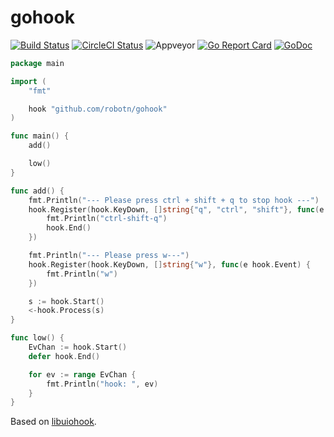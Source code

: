 # gohook

[![Build Status](https://github.com/robotn/gohook/workflows/Go/badge.svg)](https://github.com/robotn/gohook/commits/master)
[![CircleCI Status](https://circleci.com/gh/robotn/gohook.svg?style=shield)](https://circleci.com/gh/robotn/gohook)
![Appveyor](https://ci.appveyor.com/api/projects/status/github/robotn/gohook?branch=master&svg=true)
[![Go Report Card](https://goreportcard.com/badge/github.com/robotn/gohook)](https://goreportcard.com/report/github.com/robotn/gohook)
[![GoDoc](https://godoc.org/github.com/robotn/gohook?status.svg)](https://godoc.org/github.com/robotn/gohook)
<!-- This is a work in progress. -->

```Go
package main

import (
	"fmt"

	hook "github.com/robotn/gohook"
)

func main() {
	add()

	low()
}

func add() {
	fmt.Println("--- Please press ctrl + shift + q to stop hook ---")
	hook.Register(hook.KeyDown, []string{"q", "ctrl", "shift"}, func(e hook.Event) {
		fmt.Println("ctrl-shift-q")
		hook.End()
	})

	fmt.Println("--- Please press w---")
	hook.Register(hook.KeyDown, []string{"w"}, func(e hook.Event) {
		fmt.Println("w")
	})

	s := hook.Start()
	<-hook.Process(s)
}

func low() {
	EvChan := hook.Start()
	defer hook.End()

	for ev := range EvChan {
		fmt.Println("hook: ", ev)
	}
}

```

Based on [libuiohook](https://github.com/kwhat/libuiohook).